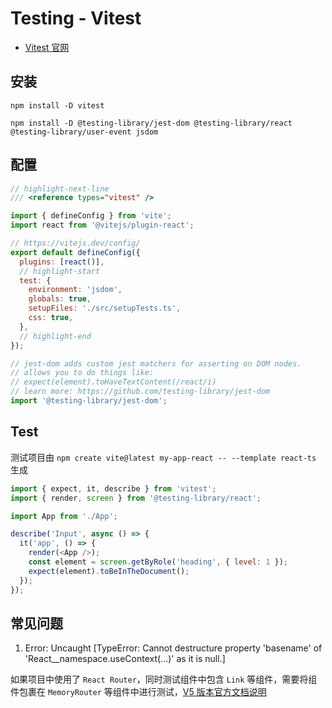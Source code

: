 # Testing - Vitest

- [Vitest 官网](https://cn.vitest.dev/)

## 安装

```shell npm2yarn
npm install -D vitest
```

```shell npm2yarn
npm install -D @testing-library/jest-dom @testing-library/react @testing-library/user-event jsdom
```

## 配置

```javascript title="vite.config.ts"
// highlight-next-line
/// <reference types="vitest" />

import { defineConfig } from 'vite';
import react from '@vitejs/plugin-react';

// https://vitejs.dev/config/
export default defineConfig({
  plugins: [react()],
  // highlight-start
  test: {
    environment: 'jsdom',
    globals: true,
    setupFiles: './src/setupTests.ts',
    css: true,
  },
  // highlight-end
});
```

```javascript title="src/setupTests.ts"
// jest-dom adds custom jest matchers for asserting on DOM nodes.
// allows you to do things like:
// expect(element).toHaveTextContent(/react/i)
// learn more: https://github.com/testing-library/jest-dom
import '@testing-library/jest-dom';
```

## Test

测试项目由 `npm create vite@latest my-app-react -- --template react-ts` 生成

```javascript title="src/App.test.tsx"
import { expect, it, describe } from 'vitest';
import { render, screen } from '@testing-library/react';

import App from './App';

describe('Input', async () => {
  it('app', () => {
    render(<App />);
    const element = screen.getByRole('heading', { level: 1 });
    expect(element).toBeInTheDocument();
  });
});
```

## 常见问题

1. Error:
   Uncaught [TypeError: Cannot destructure property 'basename' of 'React__namespace.useContext(...)' as it is null.]

如果项目中使用了 `React Router`，同时测试组件中包含 `Link` 等组件，需要将组件包裹在 `MemoryRouter`
等组件中进行测试，[V5 版本官方文档说明](https://v5.reactrouter.com/web/guides/testing)
